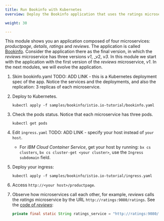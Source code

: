 ```yaml
---
title: Run Bookinfo with Kubernetes
overview: Deploy the Bookinfo application that uses the ratings microservice in Kubernetes.

weight: 30

---
```


This module shows you an application composed of four microservices: _productpage_, _details_, _ratings_ and _reviews_.
The application is called [Bookinfo](/docs/examples/bookinfo). Consider the application there as the final version, in
which the _reviews_ microservice has three versions _v1_, _v2, _v3_. In this module we start with the application with
the first version of the _reviews_ microservice, _v1_. In the next modules, we will evolve the application.

1. Skim bookinfo.yaml TODO: ADD LINK - this is a Kubernetes deployment spec of the app. Notice the services and the deployments, and also the replication: 3 replicas of each microservice.

1. Deploy to Kubernetes.
   ```
   kubectl apply -f samples/bookinfo/istio.io-tutorial/bookinfo.yaml
   ```
1. Check the pods status. Notice that each microservice has three pods.
   ```
   kubectl get pods
   ```
1. Edit `ingress.yaml` TODO: ADD LINK - specify your host instead of `your host`.
    * For _IBM Cloud Container Service_, get your host by running: `bx cs clusters`, `bx cs cluster-get <your cluster>`, use the `Ingress subdomain` field.

1. Deploy your ingress:
   ```
   kubectl apply -f samples/bookinfo/istio.io-tutorial/ingress.yaml
   ```

1. Access `http://<your host>/productpage`.

1. Observe how microservices call each other, for example, _reviews_ calls the _ratings_ microservice by the URL `http://ratings:9080/ratings`. See the [code of _reviews_](https://github.com/istio/istio/blob/master/samples/bookinfo/src/reviews/reviews-application/src/main/java/application/rest/LibertyRestEndpoint.java):
   ```java
   private final static String ratings_service = "http://ratings:9080/ratings";
   ```
